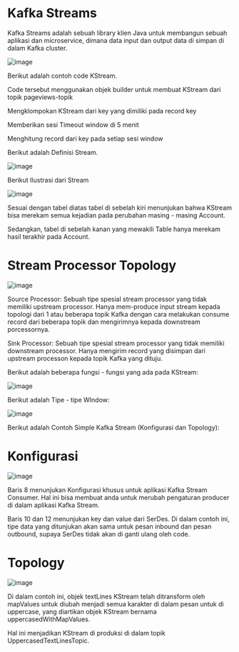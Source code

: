 # Kafka Streams

Kafka Streams adalah sebuah library klien Java untuk membangun sebuah aplikasi dan microservice, dimana data input dan output data di simpan di dalam Kafka cluster.

![image](https://github.com/user-attachments/assets/5d8c8025-ed03-4d1a-8a5e-a2e451564e42)

Berikut adalah contoh code KStream.

Code tersebut menggunakan objek builder untuk membuat KStream dari topik pageviews-topik

Mengklompokan KStream dari key yang dimiliki pada record key

Memberikan sesi Timeout window di 5 menit

Menghitung record dari key pada setiap sesi window

Berikut adalah Definisi Stream.

![image](https://github.com/user-attachments/assets/a96194dc-934b-4414-be8d-d9cf7c19fb24)

Berikut Ilustrasi dari Stream

![image](https://github.com/user-attachments/assets/05050c3f-3250-4101-8a9a-4a0585956710)

Sesuai dengan tabel diatas tabel di sebelah kiri menunjukan bahwa KStream bisa merekam semua kejadian pada perubahan masing - masing Account.

Sedangkan, tabel di sebelah kanan yang mewakili Table hanya merekam hasil terakhir pada Account.

# Stream Processor Topology

![image](https://github.com/user-attachments/assets/ab26853c-9e07-46ec-800b-75244127dd6c)

Source Processor: Sebuah tipe spesial stream processor yang tidak memiliki upstream processor. Hanya mem-produce input stream kepada topologi dari 1 atau beberapa topik Kafka dengan cara melakukan consume record dari beberapa topik dan mengirimnya kepada downstream porcessornya.

Sink Processor: Sebuah tipe spesial stream processor yang tidak memiliki downstream processor. Hanya mengirim record yang disimpan dari upstream processon kepada topik Kafka yang dituju.

Berikut adalah beberapa fungsi - fungsi yang ada pada KStream:

![image](https://github.com/user-attachments/assets/10ab0af4-fa98-44ff-a238-c8207429d7e8)

Berikut adalah Tipe - tipe WIndow:

![image](https://github.com/user-attachments/assets/b3ebe3af-0134-467a-8c81-513e1957f47e)

Berikut adalah Contoh Simple Kafka Stream (Konfigurasi dan Topology):

# Konfigurasi

![image](https://github.com/user-attachments/assets/8e1530bc-02e9-4cb2-a11f-b9102f3213cc)

Baris 8 menunjukan Konfigurasi khusus untuk aplikasi Kafka Stream Consumer. Hal ini bisa membuat anda untuk merubah pengaturan producer di dalam aplikasi Kafka Stream.

Baris 10 dan 12 menunjukan key dan value dari SerDes. Di dalam contoh ini, tipe data yang ditunjukan akan sama untuk pesan inbound dan pesan outbound, supaya SerDes tidak akan di ganti ulang oleh code.

# Topology

![image](https://github.com/user-attachments/assets/18e0ec88-441f-49b0-8c63-2b27ab07cdbe)

Di dalam contoh ini, objek textLines KStream telah ditransform oleh mapValues untuk diubah menjadi semua karakter di dalam pesan untuk di uppercase, yang diartikan objek KStream bernama uppercasedWithMapValues.

Hal ini menjadikan KStream di produksi di dalam topik UppercasedTextLinesTopic.


